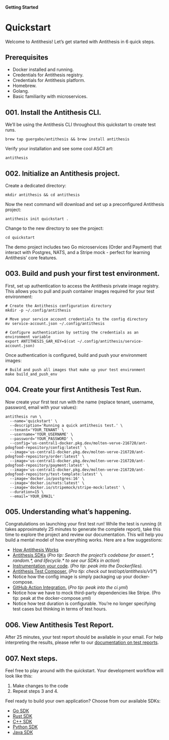 

#### **Getting Started**

# **Quickstart**

Welcome to Antithesis\! Let’s get started with Antithesis in 6 quick steps.

## **Prerequisites**

* Docker installed and running.   
* Credentials for Antithesis registry.  
* Credentials for Antithesis platform.  
* Homebrew.  
* Golang.  
* Basic familiarity with microservices. 

## **001\. Install the Antithesis CLI.**

We’ll be using the Antithesis CLI throughout this quickstart to create test runs.

```console 
brew tap guergabo/antithesis && brew install antithesis
```

Verify your installation and see some cool ASCII art: 

```console 
antithesis
```

## **002\. Initialize an Antithesis project.**

Create a dedicated directory:

```console 
mkdir antithesis && cd antithesis
````

Now the next command will download and set up a preconfigured Antithesis project:

```console 
antithesis init quickstart .
```

Change to the new directory to see the project:

```console 
cd quickstart
```

The demo project includes two Go microservices (Order and Payment) that interact with Postgres, NATS, and a Stripe mock \- perfect for learning Antithesis’ core features.

## **003\. Build and push your first test environment.**

First, set up authentication to access the Antithesis private image registry. This allows you to pull and push container images required for your test environment:

```console 
# Create the Antithesis configuration directory
mkdir -p ~/.config/antithesis

# Move your service account credentials to the config directory
mv service-account.json ~/.config/antithesis

# Configure authentication by setting the credentials as an environment variable
export ANTITHESIS_GAR_KEY=$(cat ~/.config/antithesis/service-account.json)
```

Once authentication is configured, build and push your environment images:

```console
# Build and push all images that make up your test environment
make build_and_push_env
```

## **004\. Create your first Antithesis Test Run.**

Now create your first test run with the name (replace tenant, username, password, email with your values):

```console
antithesis run \
  --name='quickstart' \
  --description='Running a quick antithesis test.' \
  --tenant='YOUR_TENANT' \
  --username='YOUR_USERNAME' \
  --password='YOUR_PASSWORD' \
  --config='us-central1-docker.pkg.dev/molten-verve-216720/ant-pdogfood-repository/config:latest' \
  --image='us-central1-docker.pkg.dev/molten-verve-216720/ant-pdogfood-repository/order:latest' \
  --image='us-central1-docker.pkg.dev/molten-verve-216720/ant-pdogfood-repository/payment:latest' \
  --image='us-central1-docker.pkg.dev/molten-verve-216720/ant-pdogfood-repository/test-template:latest' \
  --image='docker.io/postgres:16' \
  --image='docker.io/nats:latest' \
  --image='docker.io/stripemock/stripe-mock:latest' \
  --duration=15 \
  --email='YOUR_EMAIL'
```

## **005\. Understanding what’s happening.** 

Congratulations on launching your first test run\! While the test is running (it takes approximately 25 minutes to generate the complete report), take this time to explore the project and review our documentation. This will help you build a mental model of how everything works. Here are a few suggestions:

* [How Antithesis Works](https://www.antithesis.com/docs/introduction/how_antithesis_works/)  
* [Antithesis SDKs](https://www.antithesis.com/docs/using_antithesis/sdk/) (*Pro tip: Search the project’s codebase for assert.\*, random.\*, and lifecycle.\* to see our SDKs in action*)  
* [Instrumentation your code](https://www.antithesis.com/docs/instrumentation/). (*Pro tip: peak into the Dockerfiles).*  
* [Antithesis Test Composer.](https://www.antithesis.com/docs/test_templates/) (*Pro tip: check out test/opt/antithesis/v1/\**)   
* Notice how the config image is simply packaging up your docker-compose.
* [GitHub Action Integration.](https://www.antithesis.com/docs/using_antithesis/ci/) (*Pro tip: peak into the ci.yml*)  
* Notice how we have to mock third-party dependencies like Stripe. (Pro tip: peak at the docker-compose.yml)
* Notice how test duration is configurable. You’re no longer specifying test cases but thinking in terms of test hours.


## **006\. View Antithesis Test Report.**

After 25 minutes, your test report should be available in your email. For help interpreting the results, please refer to our [documentation on test reports](https://www.antithesis.com/docs/reports/triage/).

## **007\. Next steps.** 

Feel free to play around with the quickstart. Your development workflow will look like this: 

1. Make changes to the code   
2. Repeat steps 3 and 4\.

Feel ready to build your own application? Choose from our available SDKs:

* [Go SDK](https://www.antithesis.com/docs/using_antithesis/sdk/go/)   
* [Rust SDK](https://www.antithesis.com/docs/using_antithesis/sdk/rust/)   
* [C++ SDK](https://www.antithesis.com/docs/using_antithesis/sdk/cpp/)   
* [Python SDK](https://www.antithesis.com/docs/using_antithesis/sdk/python/)  
* [Java SDK](https://www.antithesis.com/docs/using_antithesis/sdk/java/)
